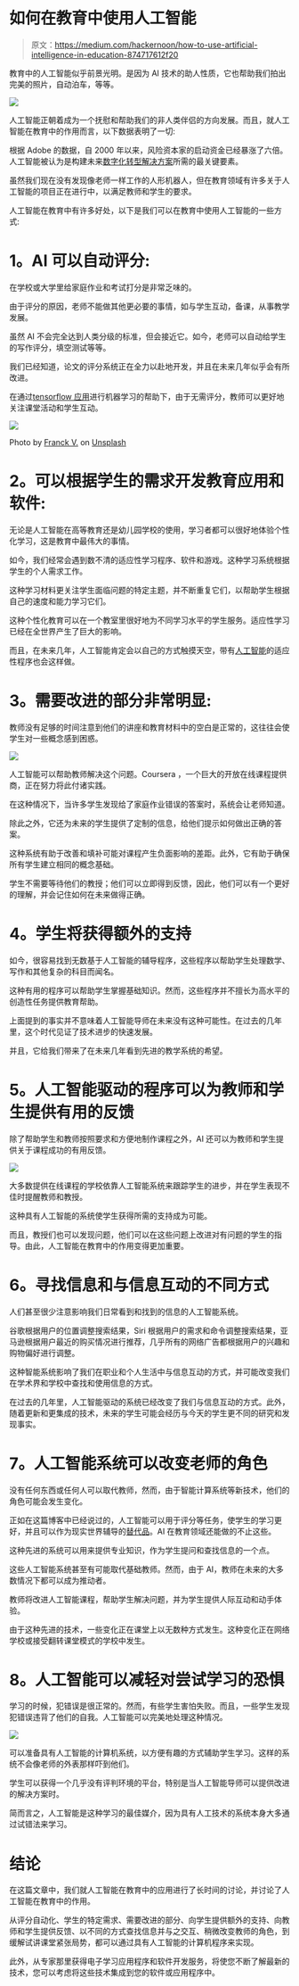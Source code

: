 # 如何在教育中使用人工智能

> 原文：<https://medium.com/hackernoon/how-to-use-artificial-intelligence-in-education-874717612f20>

教育中的人工智能似乎前景光明。是因为 AI 技术的助人性质，它也帮助我们拍出完美的照片，自动泊车，等等。

![](img/2c01daf77d4191ff596d524feedd6d97.png)

人工智能正朝着成为一个抚慰和帮助我们的非人类伴侣的方向发展。而且，就人工智能在教育中的作用而言，以下数据表明了一切:

根据 Adobe 的数据，自 2000 年以来，风险资本家的启动资金已经暴涨了六倍。人工智能被认为是构建未来[数字化转型解决方案](https://www.valuecoders.com/digital-transformation-development-services)所需的最关键要素。

虽然我们现在没有发现像老师一样工作的人形机器人，但在教育领域有许多关于人工智能的项目正在进行中，以满足教师和学生的要求。

人工智能在教育中有许多好处，以下是我们可以在教育中使用人工智能的一些方式:

# **1。AI 可以自动评分:**

在学校或大学里给家庭作业和考试打分是非常乏味的。

由于评分的原因，老师不能做其他更必要的事情，如与学生互动，备课，从事教学发展。

虽然 AI 不会完全达到人类分级的标准，但会接近它。如今，老师可以自动给学生的写作评分，填空测试等等。

我们已经知道，论文的评分系统正在全力以赴地开发，并且在未来几年似乎会有所改进。

在通过[tensorflow 应用](https://www.valuecoders.com/hire-developers/hire-tensorflow-developers)进行机器学习的帮助下，由于无需评分，教师可以更好地关注课堂活动和学生互动。

![](img/988ecdce0449784f8fb6c7f7bfdbe473.png)

Photo by [Franck V.](https://unsplash.com/@franckinjapan?utm_source=medium&utm_medium=referral) on [Unsplash](https://unsplash.com?utm_source=medium&utm_medium=referral)

# **2。可以根据学生的需求开发教育应用和软件:**

无论是人工智能在高等教育还是幼儿园学校的使用，学习者都可以很好地体验个性化学习，这是教育中最伟大的事情。

如今，我们经常会遇到数不清的适应性学习程序、软件和游戏。这种学习系统根据学生的个人需求工作。

这种学习材料更关注学生面临问题的特定主题，并不断重复它们，以帮助学生根据自己的速度和能力学习它们。

这种个性化教育可以在一个教室里很好地为不同学习水平的学生服务。适应性学习已经在全世界产生了巨大的影响。

而且，在未来几年，人工智能肯定会以自己的方式触摸天空，带有[人工智能](https://www.valuecoders.com/hire-developers/hire-machine-learning-experts)的适应性程序也会这样做。

# **3。需要改进的部分非常明显:**

教师没有足够的时间注意到他们的讲座和教育材料中的空白是正常的，这往往会使学生对一些概念感到困惑。

![](img/93ef92124c08a77f2d4bd18b6530427c.png)

人工智能可以帮助教师解决这个问题。Coursera ，一个巨大的开放在线课程提供商，正在努力将此付诸实践。

在这种情况下，当许多学生发现给了家庭作业错误的答案时，系统会让老师知道。

除此之外，它还为未来的学生提供了定制的信息，给他们提示如何做出正确的答案。

这种系统有助于改善和填补可能对课程产生负面影响的差距。此外，它有助于确保所有学生建立相同的概念基础。

学生不需要等待他们的教授；他们可以立即得到反馈，因此，他们可以有一个更好的理解，并会记住如何在未来做得正确。

# **4。学生将获得额外的支持**

如今，很容易找到无数基于人工智能的辅导程序，这些程序以帮助学生处理数学、写作和其他复杂的科目而闻名。

这种有用的程序可以帮助学生掌握基础知识。然而，这些程序并不擅长为高水平的创造性任务提供教育帮助。

上面提到的事实并不意味着人工智能导师在未来没有这种可能性。在过去的几年里，这个时代见证了技术进步的快速发展。

并且，它给我们带来了在未来几年看到先进的教学系统的希望。

# **5。人工智能驱动的程序可以为教师和学生提供有用的反馈**

除了帮助学生和教师按照要求和方便地制作课程之外，AI 还可以为教师和学生提供关于课程成功的有用反馈。

![](img/a25d5ca70c20a7c92a9967be39d241f8.png)

大多数提供在线课程的学校依靠人工智能系统来跟踪学生的进步，并在学生表现不佳时提醒教师和教授。

这种具有人工智能的系统使学生获得所需的支持成为可能。

而且，教授们也可以发现问题，他们可以在这些问题上改进对有问题的学生的指导。由此，人工智能在教育中的作用变得更加重要。

# **6。寻找信息和与信息互动的不同方式**

人们甚至很少注意影响我们日常看到和找到的信息的人工智能系统。

谷歌根据用户的位置调整搜索结果，Siri 根据用户的需求和命令调整搜索结果，亚马逊根据用户最近的购买情况进行推荐，几乎所有的网络广告都根据用户的兴趣和购物偏好进行调整。

这种智能系统影响了我们在职业和个人生活中与信息互动的方式，并可能改变我们在学术界和学校中查找和使用信息的方式。

在过去的几年里，人工智能驱动的系统已经改变了我们与信息互动的方式。此外，随着更新和更集成的技术，未来的学生可能会经历与今天的学生更不同的研究和发现事实。

# **7。人工智能系统可以改变老师的角色**

没有任何东西或任何人可以取代教师，然而，由于智能计算系统等新技术，他们的角色可能会发生变化。

正如在这篇博客中已经说过的，人工智能可以用于评分等任务，使学生的学习更好，并且可以作为现实世界辅导的[替代品](https://en.wikipedia.org/wiki/Intelligent_tutoring_system)。AI 在教育领域还能做的不止这些。

这种先进的系统可以用来提供专业知识，作为学生提问和查找信息的一个点。

这些人工智能系统甚至有可能取代基础教师。然而，由于 AI，教师在未来的大多数情况下都可以成为推动者。

教师将改进人工智能课程，帮助学生解决问题，并为学生提供人际互动和动手体验。

由于这种先进的技术，一些变化正在课堂上以无数种方式发生。这种变化正在网络学校或接受翻转课堂模式的学校中发生。

# **8。人工智能可以减轻对尝试学习的恐惧**

学习的时候，犯错误是很正常的。然而，有些学生害怕失败。而且，一些学生发现犯错误违背了他们的自我。人工智能可以完美地处理这种情况。

![](img/e5a4cd89b32d3ba0d8b19016b9a92085.png)

可以准备具有人工智能的计算机系统，以方便有趣的方式辅助学生学习。这样的系统不会像老师的外表那样吓到他们。

学生可以获得一个几乎没有评判环境的平台，特别是当人工智能导师可以提供改进的解决方案时。

简而言之，人工智能是这种学习的最佳媒介，因为具有人工技术的系统本身大多通过试错法来学习。

# **结论**

在这篇文章中，我们就人工智能在教育中的应用进行了长时间的讨论，并讨论了人工智能在教育中的作用。

从评分自动化、学生的特定需求、需要改进的部分、向学生提供额外的支持、向教师和学生提供反馈、以不同的方式查找信息并与之交互、稍微改变教师的角色，到缓解试讲课堂紧张局势，都可以通过具有人工智能的计算机程序来实现。

此外，从专家那里获得电子学习应用程序和软件开发服务，将使您不断了解最新的技术，您可以考虑将这些技术集成到您的软件或应用程序中。